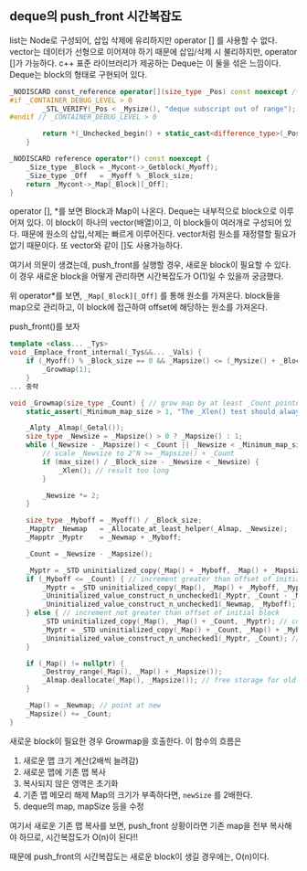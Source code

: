 ## deque의 push_front 시간복잡도

list는 Node로 구성되어, 삽입 삭제에 유리하지만 operator [] 를 사용할 수 없다.
vector는 데이터가 선형으로 이어져야 하기 때문에 삽입/삭제 시 불리하지만, operator []가 가능하다.
c++ 표준 라이브러리가 제공하는 Deque는 이 둘을 섞은 느낌이다.
Deque는 block의 형태로 구현되어 있다.

```c++
_NODISCARD const_reference operator[](size_type _Pos) const noexcept /* strengthened */ {
#if _CONTAINER_DEBUG_LEVEL > 0
        _STL_VERIFY(_Pos < _Mysize(), "deque subscript out of range");
#endif // _CONTAINER_DEBUG_LEVEL > 0

        return *(_Unchecked_begin() + static_cast<difference_type>(_Pos));
    }

_NODISCARD reference operator*() const noexcept {
    _Size_type _Block = _Mycont->_Getblock(_Myoff);
    _Size_type _Off   = _Myoff % _Block_size;
    return _Mycont->_Map[_Block][_Off];
}
```

operator [], *를 보면 Block과 Map이 나온다.
Deque는 내부적으로 block으로 이루어져 있다. 이 block이 하나의 vector(배열)이고, 이 block들이 여러개로 구성되어 있다.
때문에 원소의 삽입,삭제는 빠르게 이루어진다. vector처럼 원소를 재정렬할 필요가 없기 때문이다.
또 vector와 같이 []도 사용가능하다.

여기서 의문이 생겼는데, push_front를 실행할 경우, 새로운 block이 필요할 수 있다.
이 경우 새로운 block을 어떻게 관리하면 시간복잡도가 O(1)일 수 있을까 궁금했다.

위 operator*를 보면, `_Map[_Block][_Off]` 를 통해 원소를 가져온다.
block들을 map으로 관리하고, 이 block에 접근하여 offset에 해당하는 원소를 가져온다.

push_front()를 보자

```c++
template <class... _Tys>
void _Emplace_front_internal(_Tys&&... _Vals) {
    if (_Myoff() % _Block_size == 0 && _Mapsize() <= (_Mysize() + _Block_size) / _Block_size) {
        _Growmap(1);
    }
... 중략

void _Growmap(size_type _Count) { // grow map by at least _Count pointers, _Mapsize() a power of 2
    static_assert(_Minimum_map_size > 1, "The _Xlen() test should always be performed.");

    _Alpty _Almap(_Getal());
    size_type _Newsize = _Mapsize() > 0 ? _Mapsize() : 1;
    while (_Newsize - _Mapsize() < _Count || _Newsize < _Minimum_map_size) {
        // scale _Newsize to 2^N >= _Mapsize() + _Count
        if (max_size() / _Block_size - _Newsize < _Newsize) {
            _Xlen(); // result too long
        }

        _Newsize *= 2;
    }

    size_type _Myboff = _Myoff() / _Block_size;
    _Mapptr _Newmap   = _Allocate_at_least_helper(_Almap, _Newsize);
    _Mapptr _Myptr    = _Newmap + _Myboff;

    _Count = _Newsize - _Mapsize();

    _Myptr = _STD uninitialized_copy(_Map() + _Myboff, _Map() + _Mapsize(), _Myptr); // copy initial to end
    if (_Myboff <= _Count) { // increment greater than offset of initial block
        _Myptr = _STD uninitialized_copy(_Map(), _Map() + _Myboff, _Myptr); // copy rest of old
        _Uninitialized_value_construct_n_unchecked1(_Myptr, _Count - _Myboff); // clear suffix of new
        _Uninitialized_value_construct_n_unchecked1(_Newmap, _Myboff); // clear prefix of new
    } else { // increment not greater than offset of initial block
        _STD uninitialized_copy(_Map(), _Map() + _Count, _Myptr); // copy more old
        _Myptr = _STD uninitialized_copy(_Map() + _Count, _Map() + _Myboff, _Newmap); // copy rest of old
        _Uninitialized_value_construct_n_unchecked1(_Myptr, _Count); // clear rest to initial block
    }

    if (_Map() != nullptr) {
        _Destroy_range(_Map(), _Map() + _Mapsize());
        _Almap.deallocate(_Map(), _Mapsize()); // free storage for old
    }

    _Map() = _Newmap; // point at new
    _Mapsize() += _Count;
}
```

새로운 block이 필요한 경우 Growmap을 호출한다.
이 함수의 흐름은

1. 새로운 맵 크기 계산(2배씩 늘려감)
2. 새로운 맵에 기존 맵 복사
3. 복사되지 않은 영역은 초기화
4. 기존 맵 메모리 해제
   Map의 크기가 부족하다면, `newSize` 를 2배한다.
5. deque의 map, mapSize 등을 수정

여기서 새로운 기존 맵 복사를 보면, push_front 상황이라면 기존 map을 전부 복사해야 하므로, 시간복잡도가 O(n)이 된다!!

때문에 push_front의 시간복잡도는 새로운 block이 생길 경우에는, O(n)이다.



